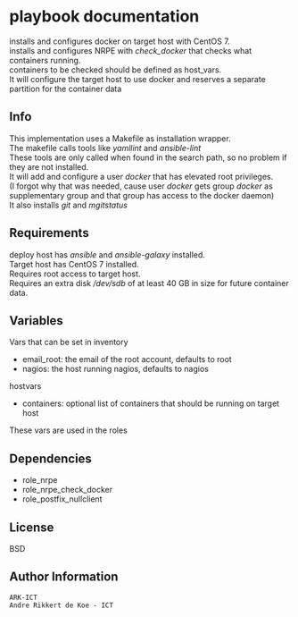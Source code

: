playbook documentation
======================

installs and configures docker on target host with CentOS 7.  
installs and configures NRPE with *check_docker* that checks what containers running.  
containers to be checked should be defined as host_vars.  
It will configure the target host to use docker and reserves a separate partition for the container data

Info
----

This implementation uses a Makefile as installation wrapper.  
The makefile calls tools like *yamllint* and *ansible-lint*  
These tools are only called when found in the search path, so no problem if they are not installed.  
It will add and configure a user *docker* that has elevated root privileges.  
(I forgot why that was needed, cause user *docker* gets group *docker* as supplementary group and that group has access to the docker daemon)  
It also installs *git* and *mgitstatus*

Requirements
------------

deploy host has *ansible* and *ansible-galaxy* installed.  
Target host has CentOS 7 installed.  
Requires root access to target host.   
Requires an extra disk */dev/sdb* of at least 40 GB in size for future container data.  

Variables
--------------

Vars that can be set in inventory  
* email_root: the email of the root account, defaults to root  
* nagios: the host running nagios, defaults to nagios  

hostvars  
* containers: optional list of containers that should be running on target host  

These vars are used in the roles

Dependencies
------------

* role_nrpe
* role_nrpe_check_docker
* role_postfix_nullclient

License
-------

BSD

Author Information
------------------

    ARK-ICT
    Andre Rikkert de Koe - ICT

